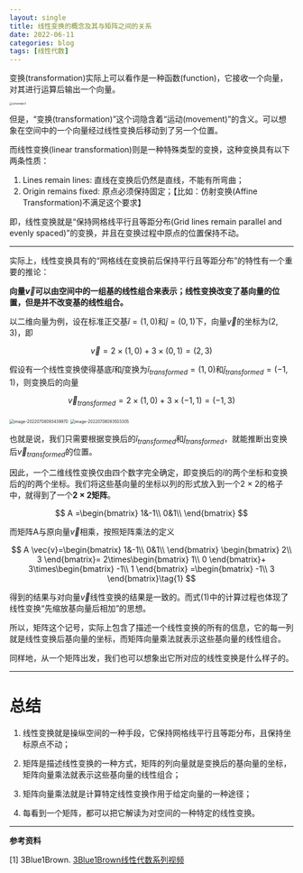 ```yaml
---
layout: single
title: 线性变换的概念及其与矩阵之间的关系
date: 2022-06-11
categories: blog
tags: [线性代数]
---
```




变换(transformation)实际上可以看作是一种函数(function)，它接收一个向量，对其进行运算后输出一个向量。

<img src="https://blogimages-1309804558.cos.ap-nanjing.myqcloud.com/img/schematic1.png" alt="schematic1" style="zoom: 33%;" />



但是，“变换(transformation)”这个词隐含着“运动(movement)”的含义。可以想象在空间中的一个向量经过线性变换后移动到了另一个位置。

而线性变换(linear transformation)则是一种特殊类型的变换，这种变换具有以下两条性质：

1. Lines remain lines: 直线在变换后仍然是直线，不能有所弯曲；
2. Origin remains fixed: 原点必须保持固定；【比如：仿射变换(Affine Transformation)不满足这个要求】

即，线性变换就是“保持网格线平行且等距分布(Grid lines remain parallel and evenly spaced)”的变换，并且在变换过程中原点的位置保持不动。

---

实际上，线性变换具有的“网格线在变换前后保持平行且等距分布”的特性有一个重要的推论：

**向量$\vec{v}$可以由空间中的一组基的线性组合来表示；线性变换改变了基向量的位置，但是并不改变基的线性组合。**

以二维向量为例，设在标准正交基$\hat{i}=(1,0)$和$\hat{j}=(0,1)$下，向量$\vec{v}$的坐标为$(2,3)$，即

$$
\vec{v}=2\times(1,0)+3\times(0,1)=(2,3)
$$

假设有一个线性变换使得基底$\hat{i}$和$\hat{j}$变换为$\hat{i}_{transformed}=(1,0)$和$\hat{j}_{transformed}=(-1,1)$，则变换后的向量

$$
\vec{v}_{transformed}=2\times(1,0)+3\times(-1,1)=(-1,3)
$$

<img src="https://blogimages-1309804558.cos.ap-nanjing.myqcloud.com/img/image-20220708093439970.png" alt="image-20220708093439970" style="zoom:50%;" />



<img src="https://blogimages-1309804558.cos.ap-nanjing.myqcloud.com/img/image-20220708093503305.png" alt="image-20220708093503305" style="zoom:50%;" />



也就是说，我们只需要根据变换后的$\hat{i}_{transformed}$和$\hat{j}_{transformed}$，就能推断出变换后$\vec{v}_{transformed}$的位置。

因此，一个二维线性变换仅由四个数字完全确定，即变换后的$\hat{i}$的两个坐标和变换后的$\hat{j}$的两个坐标。我们将这些基向量的坐标以列的形式放入到一个2 $\times$ 2的格子中，就得到了一个**2 $\times$ 2矩阵**。

$$
A =\begin{bmatrix}
1&-1\\
0&1\\
\end{bmatrix}
$$

而矩阵A与原向量$\vec{v}$相乘，按照矩阵乘法的定义

$$
A \vec{v}=\begin{bmatrix}
1&-1\\
0&1\\
\end{bmatrix}
\begin{bmatrix}
2\\
3
\end{bmatrix}=
2\times\begin{bmatrix}
1\\
0
\end{bmatrix}+
3\times\begin{bmatrix}
-1\\
1
\end{bmatrix}
=\begin{bmatrix}
-1\\
3
\end{bmatrix}\tag{1}
$$

得到的结果与对向量$\vec{v}$线性变换的结果是一致的。而式(1)中的计算过程也体现了线性变换“先缩放基向量后相加”的思想。

所以，矩阵这个记号，实际上包含了描述一个线性变换的所有的信息，它的每一列就是线性变换后基向量的坐标，而矩阵向量乘法就表示这些基向量的线性组合。

同样地，从一个矩阵出发，我们也可以想象出它所对应的线性变换是什么样子的。

---

# 总结

1. 线性变换就是操纵空间的一种手段，它保持网格线平行且等距分布，且保持坐标原点不动；

2. 矩阵是描述线性变换的一种方式，矩阵的列向量就是变换后的基向量的坐标，矩阵向量乘法就表示这些基向量的线性组合；

3. 矩阵向量乘法就是计算特定线性变换作用于给定向量的一种途径；

4. 每看到一个矩阵，都可以把它解读为对空间的一种特定的线性变换。


---
**参考资料**

[1] 3Blue1Brown. [3Blue1Brown线性代数系列视频](https://www.bilibili.com/video/BV1ys411472E?p=1&vd_source=f209f402a13cd84c99ed077bf0b9afb9)